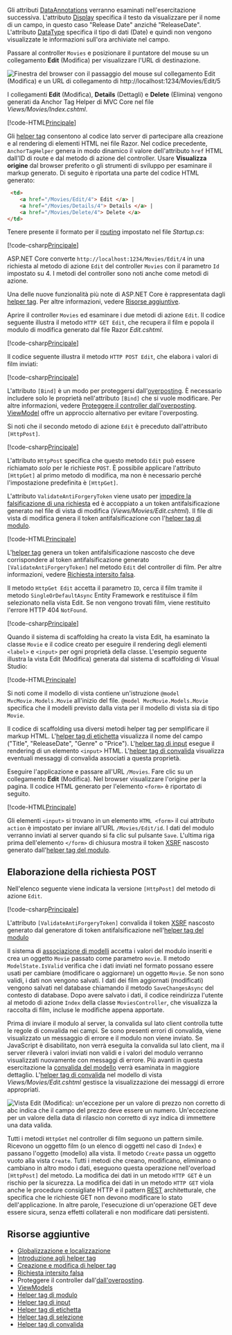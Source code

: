 
Gli attributi [DataAnnotations](http://msdn.microsoft.com/library/system.componentmodel.dataannotations.aspx) verranno esaminati nell'esercitazione successiva. L'attributo [Display](https://msdn.microsoft.com/library/system.componentmodel.dataannotations.displayattribute.aspx) specifica il testo da visualizzare per il nome di un campo, in questo caso "Release Date" anziché "ReleaseDate". L'attributo [DataType](https://msdn.microsoft.com/library/system.componentmodel.dataannotations.datatypeattribute.aspx) specifica il tipo di dati (Date) e quindi non vengono visualizzate le informazioni sull'ora archiviate nel campo.

Passare al controller `Movies` e posizionare il puntatore del mouse su un collegamento **Edit** (Modifica) per visualizzare l'URL di destinazione.

![Finestra del browser con il passaggio del mouse sul collegamento Edit (Modifica) e un URL di collegamento di http://localhost:1234/Movies/Edit/5](../../tutorials/first-mvc-app/controller-methods-views/_static/edit7.png)

I collegamenti **Edit** (Modifica), **Details** (Dettagli) e **Delete** (Elimina) vengono generati da Anchor Tag Helper di MVC Core nel file *Views/Movies/Index.cshtml*.

[!code-HTML[Principale](../../tutorials/first-mvc-app/start-mvc/sample/MvcMovie/Views/Movies/IndexOriginal.cshtml?highlight=1-3&range=46-50)]

Gli [helper tag](xref:mvc/views/tag-helpers/intro) consentono al codice lato server di partecipare alla creazione e al rendering di elementi HTML nei file Razor. Nel codice precedente, `AnchorTagHelper` genera in modo dinamico il valore dell'attributo `href` HTML dall'ID di route e dal metodo di azione del controller. Usare **Visualizza origine** dal browser preferito o gli strumenti di sviluppo per esaminare il markup generato. Di seguito è riportata una parte del codice HTML generato:

```html
 <td>
    <a href="/Movies/Edit/4"> Edit </a> |
    <a href="/Movies/Details/4"> Details </a> |
    <a href="/Movies/Delete/4"> Delete </a>
</td>
```

Tenere presente il formato per il [routing](xref:mvc/controllers/routing) impostato nel file *Startup.cs*:

[!code-csharp[Principale](../../tutorials/first-mvc-app/start-mvc/sample/MvcMovie/Startup.cs?name=snippet_1&highlight=5)]

ASP.NET Core converte `http://localhost:1234/Movies/Edit/4` in una richiesta al metodo di azione `Edit` del controller `Movies` con il parametro `Id` impostato su 4. I metodi del controller sono noti anche come metodi di azione.

Una delle nuove funzionalità più note di ASP.NET Core è rappresentata dagli [helper tag](xref:mvc/views/tag-helpers/intro). Per altre informazioni, vedere [Risorse aggiuntive](#additional-resources).

Aprire il controller `Movies` ed esaminare i due metodi di azione `Edit`. Il codice seguente illustra il metodo `HTTP GET Edit`, che recupera il film e popola il modulo di modifica generato dal file Razor *Edit.cshtml*.

[!code-csharp[Principale](../../tutorials/first-mvc-app/start-mvc/sample/MvcMovie/Controllers/MC1.cs?name=snippet_edit1)]

Il codice seguente illustra il metodo `HTTP POST Edit`, che elabora i valori di film inviati:

[!code-csharp[Principale](../../tutorials/first-mvc-app/start-mvc/sample/MvcMovie/Controllers/MC1.cs?name=snippet_edit2)]

L'attributo `[Bind]` è un modo per proteggersi dall'[overposting](https://docs.microsoft.com/aspnet/mvc/overview/getting-started/getting-started-with-ef-using-mvc/implementing-basic-crud-functionality-with-the-entity-framework-in-asp-net-mvc-application#overpost). È necessario includere solo le proprietà nell'attributo `[Bind]` che si vuole modificare. Per altre informazioni, vedere [Proteggere il controller dall'overposting](http://www.asp.net/mvc/overview/getting-started/getting-started-with-ef-using-mvc/implementing-basic-crud-functionality-with-the-entity-framework-in-asp-net-mvc-application#overpost). [ViewModel](http://rachelappel.com/use-viewmodels-to-manage-data-amp-organize-code-in-asp-net-mvc-applications/) offre un approccio alternativo per evitare l'overposting.

Si noti che il secondo metodo di azione `Edit` è preceduto dall'attributo `[HttpPost]`.

[!code-csharp[Principale](../../tutorials/first-mvc-app/start-mvc/sample/MvcMovie/Controllers/MC1.cs?name=snippet_edit2&highlight=4)]

L'attributo `HttpPost` specifica che questo metodo `Edit` può essere richiamato *solo* per le richieste `POST`. È possibile applicare l'attributo `[HttpGet]` al primo metodo di modifica, ma non è necessario perché l'impostazione predefinita è `[HttpGet]`.

L'attributo `ValidateAntiForgeryToken` viene usato per [impedire la falsificazione di una richiesta](xref:security/anti-request-forgery) ed è accoppiato a un token antifalsificazione generato nel file di vista di modifica (*Views/Movies/Edit.cshtml*). Il file di vista di modifica genera il token antifalsificazione con l'[helper tag di modulo](xref:mvc/views/working-with-forms).

[!code-HTML[Principale](../../tutorials/first-mvc-app/start-mvc/sample/MvcMovie/Views/Movies/Edit.cshtml?range=9)]

L'[helper tag](xref:mvc/views/working-with-forms) genera un token antifalsificazione nascosto che deve corrispondere al token antifalsificazione generato `[ValidateAntiForgeryToken]` nel metodo `Edit` del controller di film. Per altre informazioni, vedere [Richiesta intersito falsa](xref:security/anti-request-forgery).

Il metodo `HttpGet Edit` accetta il parametro `ID`, cerca il film tramite il metodo `SingleOrDefaultAsync` Entity Framework e restituisce il film selezionato nella vista Edit. Se non vengono trovati film, viene restituito l'errore HTTP 404 `NotFound`.

[!code-csharp[Principale](../../tutorials/first-mvc-app/start-mvc/sample/MvcMovie/Controllers/MC1.cs?name=snippet_edit1)]

Quando il sistema di scaffolding ha creato la vista Edit, ha esaminato la classe `Movie` e il codice creato per eseguire il rendering degli elementi `<label>` e `<input>` per ogni proprietà della classe. L'esempio seguente illustra la vista Edit (Modifica) generata dal sistema di scaffolding di Visual Studio:

[!code-HTML[Principale](../../tutorials/first-mvc-app/start-mvc/sample/MvcMovie/Views/Movies/EditCopy.cshtml?highlight=1)]

Si noti come il modello di vista contiene un'istruzione `@model MvcMovie.Models.Movie` all'inizio del file. `@model MvcMovie.Models.Movie` specifica che il modelli previsto dalla vista per il modello di vista sia di tipo `Movie`.

Il codice di scaffolding usa diversi metodi helper tag per semplificare il markup HTML. L'[helper tag di etichetta](xref:mvc/views/working-with-forms) visualizza il nome del campo ("Title", "ReleaseDate", "Genre" o "Price"). L'[helper tag di input](xref:mvc/views/working-with-forms) esegue il rendering di un elemento `<input>` HTML. L'[helper tag di convalida](xref:mvc/views/working-with-forms) visualizza eventuali messaggi di convalida associati a questa proprietà.

Eseguire l'applicazione e passare all'URL `/Movies`. Fare clic su un collegamento **Edit** (Modifica). Nel browser visualizzare l'origine per la pagina. Il codice HTML generato per l'elemento `<form>` è riportato di seguito.

[!code-HTML[Principale](../../tutorials/first-mvc-app/start-mvc/sample/MvcMovie/Views/Shared/edit_view_source.html?highlight=1,6,10,17,24,28)]

Gli elementi `<input>` si trovano in un elemento `HTML <form>` il cui attributo `action` è impostato per inviare all'URL `/Movies/Edit/id`. I dati del modulo verranno inviati al server quando si fa clic sul pulsante `Save`. L'ultima riga prima dell'elemento `</form>` di chiusura mostra il token [XSRF](xref:security/anti-request-forgery) nascosto generato dall'[helper tag del modulo](xref:mvc/views/working-with-forms).

## <a name="processing-the-post-request"></a>Elaborazione della richiesta POST

Nell'elenco seguente viene indicata la versione `[HttpPost]` del metodo di azione `Edit`.

[!code-csharp[Principale](../../tutorials/first-mvc-app/start-mvc/sample/MvcMovie/Controllers/MC1.cs?name=snippet_edit2)]

L'attributo `[ValidateAntiForgeryToken]` convalida il token [XSRF](xref:security/anti-request-forgery) nascosto generato dal generatore di token antifalsificazione nell'[helper tag del modulo](xref:mvc/views/working-with-forms)

Il sistema di [associazione di modelli](xref:mvc/models/model-binding) accetta i valori del modulo inseriti e crea un oggetto `Movie` passato come parametro `movie`. Il metodo `ModelState.IsValid` verifica che i dati inviati nel formato possano essere usati per cambiare (modificare o aggiornare) un oggetto `Movie`. Se non sono validi, i dati non vengono salvati. I dati dei film aggiornati (modificati) vengono salvati nel database chiamando il metodo `SaveChangesAsync` del contesto di database. Dopo avere salvato i dati, il codice reindirizza l'utente al metodo di azione `Index` della classe `MoviesController`, che visualizza la raccolta di film, incluse le modifiche appena apportate.

Prima di inviare il modulo al server, la convalida sul lato client controlla tutte le regole di convalida nei campi. Se sono presenti errori di convalida, viene visualizzato un messaggio di errore e il modulo non viene inviato. Se JavaScript è disabilitato, non verrà eseguita la convalida sul lato client, ma il server rileverà i valori inviati non validi e i valori del modulo verranno visualizzati nuovamente con messaggi di errore. Più avanti in questa esercitazione la [convalida del modello](xref:mvc/models/validation) verrà esaminata in maggiore dettaglio. L'[helper tag di convalida](xref:mvc/views/working-with-forms) nel modello di vista *Views/Movies/Edit.cshtml* gestisce la visualizzazione dei messaggi di errore appropriati.

![Vista Edit (Modifica): un'eccezione per un valore di prezzo non corretto di abc indica che il campo del prezzo deve essere un numero. Un'eccezione per un valore della data di rilascio non corretto di xyz indica di immettere una data valida.](../../tutorials/first-mvc-app/controller-methods-views/_static/val.png)

Tutti i metodi `HttpGet` nel controller di film seguono un pattern simile. Ricevono un oggetto film (o un elenco di oggetti nel caso di `Index`) e passano l'oggetto (modello) alla vista. Il metodo `Create` passa un oggetto vuoto alla vista `Create`. Tutti i metodi che creano, modificano, eliminano o cambiano in altro modo i dati, eseguono questa operazione nell'overload `[HttpPost]` del metodo. La modifica dei dati in un metodo `HTTP GET` è un rischio per la sicurezza. La modifica dei dati in un metodo `HTTP GET` viola anche le procedure consigliate HTTP e il pattern [REST](http://rest.elkstein.org/) architetturale, che specifica che le richieste GET non devono modificare lo stato dell'applicazione. In altre parole, l'esecuzione di un'operazione GET deve essere sicura, senza effetti collaterali e non modificare dati persistenti.

## <a name="additional-resources"></a>Risorse aggiuntive

* [Globalizzazione e localizzazione](xref:fundamentals/localization)
* [Introduzione agli helper tag](xref:mvc/views/tag-helpers/intro)
* [Creazione e modifica di helper tag](xref:mvc/views/tag-helpers/authoring)
* [Richiesta intersito falsa](xref:security/anti-request-forgery)
* Proteggere il controller dall'[dall'overposting](http://www.asp.net/mvc/overview/getting-started/getting-started-with-ef-using-mvc/implementing-basic-crud-functionality-with-the-entity-framework-in-asp-net-mvc-application#overpost).
* [ViewModels](http://rachelappel.com/use-viewmodels-to-manage-data-amp-organize-code-in-asp-net-mvc-applications/)
* [Helper tag di modulo](xref:mvc/views/working-with-forms)
* [Helper tag di input](xref:mvc/views/working-with-forms)
* [Helper tag di etichetta](xref:mvc/views/working-with-forms)
* [Helper tag di selezione](xref:mvc/views/working-with-forms)
* [Helper tag di convalida](xref:mvc/views/working-with-forms)

